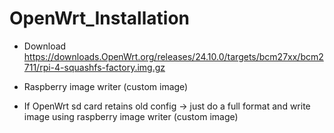 # OpenWrt_Installation

- Download https://downloads.OpenWrt.org/releases/24.10.0/targets/bcm27xx/bcm2711/rpi-4-squashfs-factory.img.gz

- Raspberry image writer (custom image)
 
- If OpenWrt sd card retains old config -> just do a full format and write image using raspberry image writer (custom image)
